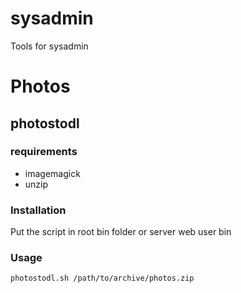 # sysadmin
Tools for sysadmin

Photos
======

photostodl
----------
### requirements
- imagemagick
- unzip

### Installation
Put the script in root bin folder or server web user bin

### Usage
```
photostodl.sh /path/to/archive/photos.zip
```